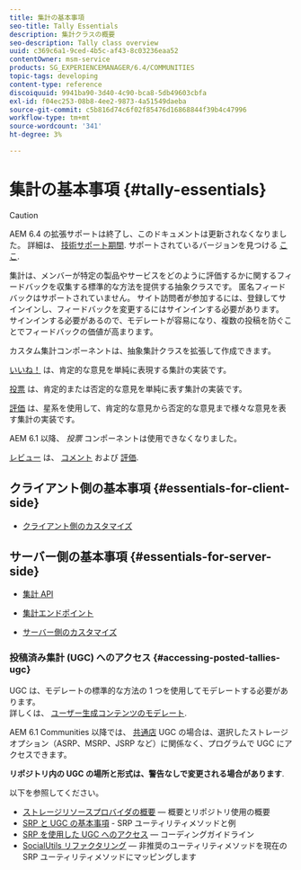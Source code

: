 ```yaml
---
title: 集計の基本事項
seo-title: Tally Essentials
description: 集計クラスの概要
seo-description: Tally class overview
uuid: c369c6a1-9ced-4b5c-af43-8c03236eaa52
contentOwner: msm-service
products: SG_EXPERIENCEMANAGER/6.4/COMMUNITIES
topic-tags: developing
content-type: reference
discoiquuid: 9941ba90-3d40-4c90-bca8-5db49603cbfa
exl-id: f04ec253-08b8-4ee2-9873-4a51549daeba
source-git-commit: c5b816d74c6f02f85476d16868844f39b4c47996
workflow-type: tm+mt
source-wordcount: '341'
ht-degree: 3%

---
```


# 集計の基本事項 {#tally-essentials}

>[!CAUTION]
>
>AEM 6.4 の拡張サポートは終了し、このドキュメントは更新されなくなりました。 詳細は、 [技術サポート期間](https://helpx.adobe.com/jp/support/programs/eol-matrix.html). サポートされているバージョンを見つける [ここ](https://experienceleague.adobe.com/docs/?lang=ja).

集計は、メンバーが特定の製品やサービスをどのように評価するかに関するフィードバックを収集する標準的な方法を提供する抽象クラスです。 匿名フィードバックはサポートされていません。 サイト訪問者が参加するには、登録してサインインし、フィードバックを変更するにはサインインする必要があります。 サインインする必要があるので、モデレートが容易になり、複数の投稿を防ぐことでフィードバックの価値が高まります。

カスタム集計コンポーネントは、抽象集計クラスを拡張して作成できます。

[いいね！](essentials-liking.md) は、肯定的な意見を単純に表現する集計の実装です。

[投票](essentials-voting.md) は、肯定的または否定的な意見を単純に表す集計の実装です。

[評価](rating-basics.md) は、星系を使用して、肯定的な意見から否定的な意見まで様々な意見を表す集計の実装です。

AEM 6.1 以降、 *投票* コンポーネントは使用できなくなりました。

[レビュー](reviews-basics.md) は、 [コメント](essentials-comments.md) および [評価](rating-basics.md).

## クライアント側の基本事項 {#essentials-for-client-side}

* [クライアント側のカスタマイズ](client-customize.md)

## サーバー側の基本事項 {#essentials-for-server-side}

* [集計 API](https://helpx.adobe.com/experience-manager/6-4/sites/developing/using/reference-materials/javadoc/com/adobe/cq/social/tally/client/api/package-summary.html)

* [集計エンドポイント](https://helpx.adobe.com/experience-manager/6-4/sites/developing/using/reference-materials/javadoc/com/adobe/cq/social/tally/client/endpoints/package-summary.html)

* [サーバー側のカスタマイズ](server-customize.md)

### 投稿済み集計 (UGC) へのアクセス {#accessing-posted-tallies-ugc}

UGC は、モデレートの標準的な方法の 1 つを使用してモデレートする必要があります。\
詳しくは、 [ユーザー生成コンテンツのモデレート](moderate-ugc.md).

AEM 6.1 Communities 以降では、 [共通店](working-with-srp.md) UGC の場合は、選択したストレージオプション（ASRP、MSRP、JSRP など）に関係なく、プログラムで UGC にアクセスできます。

**リポジトリ内の UGC の場所と形式は、警告なしで変更される場合があります**.

以下を参照してください。

* [ストレージリソースプロバイダの概要](srp.md)  — 概要とリポジトリ使用の概要
* [SRP と UGC の基本事項](srp-and-ugc.md) - SRP ユーティリティメソッドと例
* [SRP を使用した UGC へのアクセス](accessing-ugc-with-srp.md)  — コーディングガイドライン
* [SocialUtils リファクタリング](socialutils.md)  — 非推奨のユーティリティメソッドを現在の SRP ユーティリティメソッドにマッピングします
